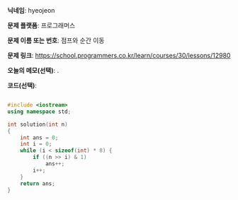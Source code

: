 **닉네임**: hyeojeon

**문제 플랫폼**: 프로그래머스

**문제 이름 또는 번호**: 점프와 순간 이동

**문제 링크**: https://school.programmers.co.kr/learn/courses/30/lessons/12980

**오늘의 메모(선택)**: .

**코드(선택)**:

```cpp

#include <iostream>
using namespace std;

int solution(int n)
{
    int ans = 0;
    int i = 0;
    while (i < sizeof(int) * 8) {
        if ((n >> i) & 1)
            ans++;
        i++;
    }
    return ans;
}

```
